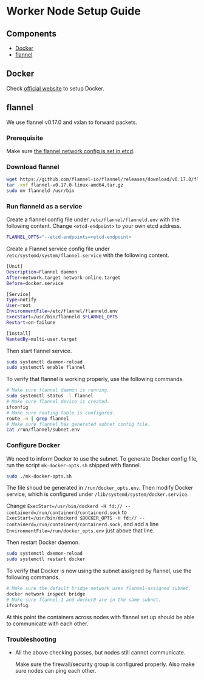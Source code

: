 # Worker Node Setup Guide

## Components

- [Docker](#Docker)
- [flannel](#flannel)

## Docker

Check [official website](https://docs.docker.com/engine/install/ubuntu/) to setup Docker.

## flannel

We use flannel v0.17.0 and vxlan to forward packets.

### Prerequisite

Make sure [the flannel network config is set in etcd](setup-master.md#flannel).

### Download flannel

```bash
wget https://github.com/flannel-io/flannel/releases/download/v0.17.0/flannel-v0.17.0-linux-amd64.tar.gz
tar -xvf flannel-v0.17.0-linux-amd64.tar.gz
sudo mv flanneld /usr/bin
```

### Run flanneld as a service

Create a flannel config file under `/etc/flannel/flanneld.env` with the following content. Change `<etcd-endpoint>` to your own etcd address.

```bash
FLANNEL_OPTS="--etcd-endpoints=<etcd-endpoint>
```

Create a Flannel service config file under `/etc/systemd/system/flannel.service` with the following content.

```bash
[Unit]
Description=Flannel daemon
After=network.target network-online.target
Before=docker.service

[Service]
Type=notify
User=root
EnvironmentFile=/etc/flannel/flanneld.env
ExecStart=/usr/bin/flanneld $FLANNEL_OPTS
Restart=on-failure

[Install]
WantedBy=multi-user.target
```

Then start flannel service.

```bash
sudo systemctl daemon-reload
sudo systemctl enable flannel
```

To verify that flannel is working properly, use the following commands.

```bash
# Make sure flannel daemon is running.
sudo systemctl status -l flannel
# Make sure flannel device is created.
ifconfig
# Make sure routing table is configured.
route -n | grep flannel
# Make sure flannel has generated subnet config file.
cat /run/flannel/subnet.env
```

### Configure Docker

We need to inform Docker to use the subnet. To generate Docker config file, run the script `mk-docker-opts.sh` shipped with flannel.

```bash
sudo ./mk-docker-opts.sh
```

The file shoud be generated in `/run/docker_opts.env`. Then modify Docker service, which is configured under `/lib/systemd/system/docker.service`.

Change `ExecStart=/usr/bin/dockerd -H fd:// --containerd=/run/containerd/containerd.sock` to `ExecStart=/usr/bin/dockerd $DOCKER_OPTS -H fd:// --containerd=/run/containerd/containerd.sock`, and add a line `EnvironmentFile=/run/docker_opts.env` just above that line.

Then restart Docker daemon.

```bash
sudo systemctl daemon-reload
sudo systemctl restart docker
```

To verify that Docker is now using the subnet assigned by flannel, use the following commands.

```bash
# Make sure the default bridge network uses flannel-assigned subnet.
docker network inspect bridge
# Make sure flannel.1 and docker0 are in the same subnet.
ifconfig
```

At this point the containers across nodes with flannel set up should be able to communicate with each other.

### Troubleshooting

- All the above checking passes, but nodes still cannot communicate.

  Make sure the firewall/security group is configured properly. Also make sure nodes can ping each other.

